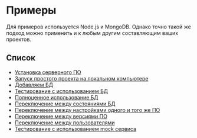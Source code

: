# Примеры

Для примеров используется Node.js и MongoDB.
Однако точно такой же подход можно применить и к любым другим составляющим ваших проектов.

## Список

- [Установка серверного ПО](./ex0/)
- [Запуск простого проекта на локальном компьютере](./ex10/)
- [Добавляем БД](./ex11/)
- [Тестирование с использованием БД](./ex12/)
- [Полноценное использование БД](./ex13/)
- [Переключение между состояниями БД](./ex14/)
- [Переключение между настройками одного и того же ПО](./ex20/)
- [Переключение между версиями ПО](./ex2/)
- [Переключение между пользователями](./ex3/)
- [Тестирование с использованием mock сервиса](./ex5/)
